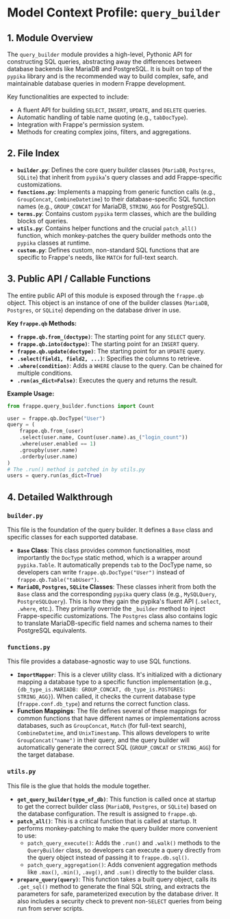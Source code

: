 # Model Context Profile: `query_builder`

## 1. Module Overview

The `query_builder` module provides a high-level, Pythonic API for constructing SQL queries, abstracting away the differences between database backends like MariaDB and PostgreSQL. It is built on top of the `pypika` library and is the recommended way to build complex, safe, and maintainable database queries in modern Frappe development.

Key functionalities are expected to include:
-   A fluent API for building `SELECT`, `INSERT`, `UPDATE`, and `DELETE` queries.
-   Automatic handling of table name quoting (e.g., `tabDocType`).
-   Integration with Frappe's permission system.
-   Methods for creating complex joins, filters, and aggregations.

## 2. File Index

-   **`builder.py`**: Defines the core query builder classes (`MariaDB`, `Postgres`, `SQLite`) that inherit from `pypika`'s query classes and add Frappe-specific customizations.
-   **`functions.py`**: Implements a mapping from generic function calls (e.g., `GroupConcat`, `CombineDatetime`) to their database-specific SQL function names (e.g., `GROUP_CONCAT` for MariaDB, `STRING_AGG` for PostgreSQL).
-   **`terms.py`**: Contains custom `pypika` term classes, which are the building blocks of queries.
-   **`utils.py`**: Contains helper functions and the crucial `patch_all()` function, which monkey-patches the query builder methods onto the `pypika` classes at runtime.
-   **`custom.py`**: Defines custom, non-standard SQL functions that are specific to Frappe's needs, like `MATCH` for full-text search.

## 3. Public API / Callable Functions

The entire public API of this module is exposed through the `frappe.qb` object. This object is an instance of one of the builder classes (`MariaDB`, `Postgres`, or `SQLite`) depending on the database driver in use.

**Key `frappe.qb` Methods:**

-   **`frappe.qb.from_(doctype)`**: The starting point for any `SELECT` query.
-   **`frappe.qb.into(doctype)`**: The starting point for an `INSERT` query.
-   **`frappe.qb.update(doctype)`**: The starting point for an `UPDATE` query.
-   **`.select(field1, field2, ...)`**: Specifies the columns to retrieve.
-   **`.where(condition)`**: Adds a `WHERE` clause to the query. Can be chained for multiple conditions.
-   **`.run(as_dict=False)`**: Executes the query and returns the result.

**Example Usage:**
```python
from frappe.query_builder.functions import Count

user = frappe.qb.DocType("User")
query = (
    frappe.qb.from_(user)
    .select(user.name, Count(user.name).as_("login_count"))
    .where(user.enabled == 1)
    .groupby(user.name)
    .orderby(user.name)
)
# The .run() method is patched in by utils.py
users = query.run(as_dict=True)
```

## 4. Detailed Walkthrough

### `builder.py`

This file is the foundation of the query builder. It defines a `Base` class and specific classes for each supported database.

-   **`Base` Class**: This class provides common functionalities, most importantly the `DocType` static method, which is a wrapper around `pypika.Table`. It automatically prepends `tab` to the DocType name, so developers can write `frappe.qb.DocType("User")` instead of `frappe.qb.Table("tabUser")`.
-   **`MariaDB`, `Postgres`, `SQLite` Classes**: These classes inherit from both the `Base` class and the corresponding `pypika` query class (e.g., `MySQLQuery`, `PostgreSQLQuery`). This is how they gain the pypika's fluent API (`.select`, `.where`, etc.). They primarily override the `_builder` method to inject Frappe-specific customizations. The `Postgres` class also contains logic to translate MariaDB-specific field names and schema names to their PostgreSQL equivalents.

### `functions.py`

This file provides a database-agnostic way to use SQL functions.

-   **`ImportMapper`**: This is a clever utility class. It's initialized with a dictionary mapping a database type to a specific function implementation (e.g., `{db_type_is.MARIADB: GROUP_CONCAT, db_type_is.POSTGRES: STRING_AGG}`). When called, it checks the current database type (`frappe.conf.db_type`) and returns the correct function class.
-   **Function Mappings**: The file defines several of these mappings for common functions that have different names or implementations across databases, such as `GroupConcat`, `Match` (for full-text search), `CombineDatetime`, and `UnixTimestamp`. This allows developers to write `GroupConcat("name")` in their query, and the query builder will automatically generate the correct SQL (`GROUP_CONCAT` or `STRING_AGG`) for the target database.

### `utils.py`

This file is the glue that holds the module together.

-   **`get_query_builder(type_of_db)`**: This function is called once at startup to get the correct builder class (`MariaDB`, `Postgres`, or `SQLite`) based on the database configuration. The result is assigned to `frappe.qb`.
-   **`patch_all()`**: This is a critical function that is called at startup. It performs monkey-patching to make the query builder more convenient to use:
    -   `patch_query_execute()`: Adds the `.run()` and `.walk()` methods to the `QueryBuilder` class, so developers can execute a query directly from the query object instead of passing it to `frappe.db.sql()`.
    -   `patch_query_aggregation()`: Adds convenient aggregation methods like `.max()`, `.min()`, `.avg()`, and `.sum()` directly to the builder class.
-   **`prepare_query(query)`**: This function takes a built query object, calls its `.get_sql()` method to generate the final SQL string, and extracts the parameters for safe, parameterized execution by the database driver. It also includes a security check to prevent non-`SELECT` queries from being run from server scripts.